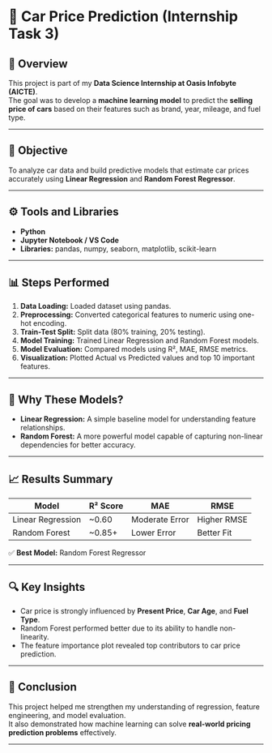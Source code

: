 # 🚗 Car Price Prediction (Internship Task 3)

## 📘 Overview
This project is part of my **Data Science Internship at Oasis Infobyte (AICTE)**.  
The goal was to develop a **machine learning model** to predict the **selling price of cars** based on their features such as brand, year, mileage, and fuel type.

---

## 🎯 Objective
To analyze car data and build predictive models that estimate car prices accurately using **Linear Regression** and **Random Forest Regressor**.

---

## ⚙️ Tools and Libraries
- **Python**
- **Jupyter Notebook / VS Code**
- **Libraries:** pandas, numpy, seaborn, matplotlib, scikit-learn

---

## 📊 Steps Performed
1. **Data Loading:** Loaded dataset using pandas.  
2. **Preprocessing:** Converted categorical features to numeric using one-hot encoding.  
3. **Train-Test Split:** Split data (80% training, 20% testing).  
4. **Model Training:** Trained Linear Regression and Random Forest models.  
5. **Model Evaluation:** Compared models using R², MAE, RMSE metrics.  
6. **Visualization:** Plotted Actual vs Predicted values and top 10 important features.

---

## 🧠 Why These Models?
- **Linear Regression:** A simple baseline model for understanding feature relationships.  
- **Random Forest:** A more powerful model capable of capturing non-linear dependencies for better accuracy.

---

## 📈 Results Summary
| Model | R² Score | MAE | RMSE |
|--------|-----------|-----|------|
| Linear Regression | ~0.60 | Moderate Error | Higher RMSE |
| Random Forest | ~0.85+ | Lower Error | Better Fit |

✅ **Best Model:** Random Forest Regressor

---

## 🔍 Key Insights
- Car price is strongly influenced by **Present Price**, **Car Age**, and **Fuel Type**.  
- Random Forest performed better due to its ability to handle non-linearity.  
- The feature importance plot revealed top contributors to car price prediction.

---

## 🏁 Conclusion
This project helped me strengthen my understanding of regression, feature engineering, and model evaluation.  
It also demonstrated how machine learning can solve **real-world pricing prediction problems** effectively.

---

